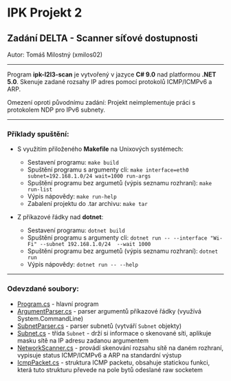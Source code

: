 # IPK Projekt 2
## Zadání DELTA - Scanner síťové dostupnosti

Autor: Tomáš Milostný (xmilos02)

---

Program **ipk-l2l3-scan** je vytvořený v jazyce **C# 9.0** nad platformou **.NET 5.0**.
Skenuje zadané rozsahy IP adres pomocí protokolů ICMP/ICMPv6 a ARP.

Omezení oproti původnímu zadání: Projekt neimplementuje práci s protokolem NDP pro IPv6 subnety.

---

### Příklady spuštění:

* S využitím přiloženého **Makefile** na Unixových systémech:
    - Sestavení programu: ``make build``
    - Spuštění programu s argumenty cli: ``make interface=eth0 subnet=192.168.1.0/24 wait=1000 run-args``
    - Spuštění programu bez argumetů (výpis seznamu rozhraní): ``make run-list``
    - Výpis nápovědy: ``make run-help``
    - Zabalení projektu do .tar archivu: ``make tar``

* Z příkazové řádky nad **dotnet**:
    - Sestavení programu: ``dotnet build``
    - Spuštění programu s argumenty cli: ``dotnet run -- --interface "Wi-Fi" --subnet 192.168.1.0/24  --wait 1000``
    - Spuštění programu bez argumetů (výpis seznamu rozhraní): ``dotnet run``
    - Výpis nápovědy: ``dotnet run -- --help``

---

### Odevzdané soubory:

* [Program.cs](Program.cs) - hlavní program
* [ArgumentParser.cs](ArgumentParser.cs) - parser argumentů příkazové řádky (využívá System.CommandLine)
* [SubnetParser.cs](SubnetParser.cs) - parser subnetů (vytváří ``Subnet`` objekty)
* [Subnet.cs](Subnet.cs) - třída ``Subnet`` - drží si informace o skenované síti, aplikuje masku sítě na IP adresu zadanou argumentem
* [NetworkScanner.cs](NetworkScanner.cs) - provádí skenování rozsahu sítě na daném rozhraní, vypisuje status ICMP/ICMPv6 a ARP na standardní výstup
* [IcmpPacket.cs](IcmpPacket.cs) - struktura ICMP packetu, obsahuje statickou funkci, která tuto strukturu převede na pole bytů odeslané raw socketem
